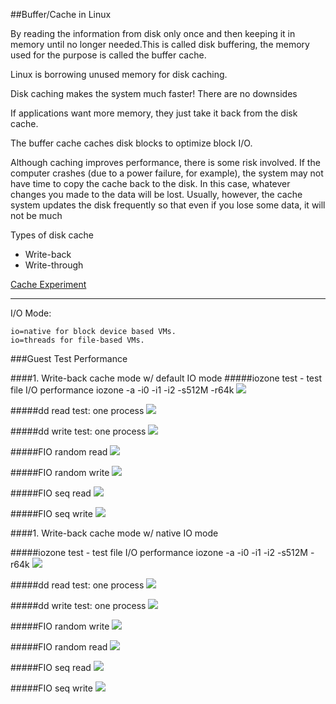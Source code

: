 ##Buffer/Cache in Linux

By reading the information from disk only once and then keeping it in memory until no longer needed.This is called disk buffering, the memory used for the purpose is called the buffer cache.

Linux is borrowing unused memory for disk caching.

Disk caching makes the system much faster! There are no downsides

If applications want more memory, they just take it back from the disk cache.

The buffer cache caches disk blocks to optimize block I/O.

Although caching improves performance, there is some risk involved. If the computer crashes (due to a power failure, for example), the system may not have time to copy the cache back to the disk. In this case, whatever changes you made to the data will be lost. Usually, however, the cache system updates the disk frequently so that even if you lose some data, it will not be much

Types of disk cache

  - Write-back
  - Write-through

[Cache Experiment](http://www.linuxatemyram.com/play.html)


- - - 

I/O Mode:

    io=native for block device based VMs.
    io=threads for file-based VMs.


###Guest Test Performance

####1. Write-back cache mode w/ default IO mode
#####iozone test - test file I/O performance
iozone -a -i0 -i1 -i2 -s512M -r64k
<img src="http://i.imgur.com/EYuZM6Q.png">


#####dd read test: one process
<img src="http://i.imgur.com/zvr8qjC.png">


#####dd write test: one process
<img src="http://i.imgur.com/jcQQvBO.png">


#####FIO random read
<img src="http://i.imgur.com/Z2gPgax.png">



#####FIO random write
<img src="http://i.imgur.com/kdNHWWU.png">


#####FIO seq read
<img src="http://i.imgur.com/t6Dxw3r.png">


#####FIO seq write
<img src="http://i.imgur.com/d2Y8IiA.png">

####1. Write-back cache mode w/ native IO mode

#####iozone test - test file I/O performance
iozone -a -i0 -i1 -i2 -s512M -r64k
<img src="http://i.imgur.com/8WVF9MP.png">

#####dd read test: one process
<img src="http://i.imgur.com/I19hpTs.png">

#####dd write test: one process
<img src="http://i.imgur.com/aDx7qlJ.png">


#####FIO random write
<img src="http://i.imgur.com/OKmCRP3.png">

#####FIO random read
<img src="http://i.imgur.com/FTkBG4b.png">

#####FIO seq read
<img src="http://i.imgur.com/yfa680k.png">


#####FIO seq write
<img src="http://i.imgur.com/xImRarq.png">
